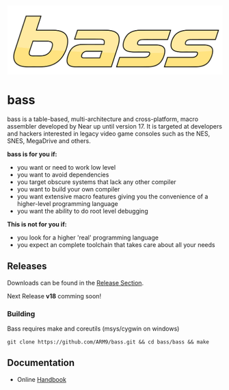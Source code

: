 ![bass](doc/bass.svg)


# bass

bass is a table-based, multi-architecture and cross-platform, macro assembler developed by Near up until version 17. It is targeted at developers and hackers interested in legacy video game consoles such as the NES, SNES, MegaDrive and others.

**bass is for you if:**
  * you want or need to work low level
  * you want to avoid dependencies
  * you target obscure systems that lack any other compiler
  * you want to build your own compiler
  * you want extensive macro features giving you the convenience of a higher-level programming language
  * you want the ability to do root level debugging

**This is not for you if:**
  * you look for a higher 'real' programming language
  * you expect an complete toolchain that takes care about all your needs


## Releases
Downloads can be found in the [Release Section](https://github.com/ARM9/bass/releases).

Next Release **v18** comming soon!


### Building
Bass requires make and coreutils (msys/cygwin on windows)
```
git clone https://github.com/ARM9/bass.git && cd bass/bass && make
```

## Documentation
  * Online [Handbook](doc/index.md)
